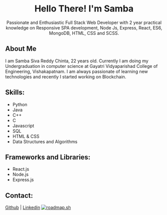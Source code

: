 <h1 align = "center">Hello There! I'm Samba</h1>
<center>Passionate and Enthusiastic Full Stack Web Developer with 2 year practical knowledge on Responsive SPA development, Node Js, Express, React, ES6, MongoDB, HTML, CSS and SCSS.</center>

<h2>About Me</h2>
I am Samba Siva Reddy Chinta, 22 years old. Currently I am doing my Undergraduation in computer science at Gayatri Vidyaparishad College of Engineering, Vishakapatnam. I am always passionate of learning new technologies and recently I started working on Blockchain.

<h2>Skills: </h2>
<ul>
  <li>Python</li>
  <li>Java</li>
  <li>C++</li>
  <li>C</li>
  <li>Javascript</li>
  <li>SQL</li>
  <li>HTML & CSS</li>
  <li>Data Structures and Algorithms</li>
</ul>
<h2>Frameworks and Libraries: </h2>
<ul>
<li>React.js</li>
<li>Node.js</li>
<li>Express.js</li>
</ul>

<h2>Contact: </h2>

[Github](https://github.com/samba-chinta) | [Linkedin](https://in.linkedin.com/in/v-n-g-samba-siva-reddy-chinta-78a9651b2) 
[![roadmap.sh](https://api.roadmap.sh/v1-badge/wide/6492c72fd99c9d67318a2b4c?variant=dark)](https://roadmap.sh)
